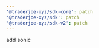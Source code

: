 ```yaml
---
'@traderjoe-xyz/sdk-core': patch
'@traderjoe-xyz/sdk': patch
'@traderjoe-xyz/sdk-v2': patch
---
```


add sonic
